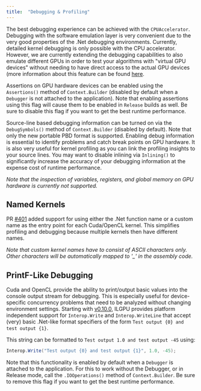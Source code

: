```yaml
---
title:  "Debugging & Profiling"
---
```


The best debugging experience can be achieved with the `CPUAccelerator`.
Debugging with the software emulation layer is very convenient due to the very good properties of the .Net debugging
environments.
Currently, detailed kernel debugging is only possible with the CPU accelerator.
However, we are currently extending the debugging capabilities to also emulate different GPUs in order to test your
algorithms with "virtual GPU devices" without needing to have direct access to the actual GPU devices (more information
about this feature can be found [here](https://github.com/m4rs-mt/ILGPU/pull/402).

Assertions on GPU hardware devices can be enabled using the `Assertions()` method of `Context.Builder` (disabled by
default when a `Debugger` is not attached to the application).
Note that enabling assertions using this flag will cause them to be enabled in `Release` builds as well.
Be sure to disable this flag if you want to get the best runtime performance.

Source-line based debugging information can be turned on via the `DebugSymbols()` method of `Context.Builder` (disabled
by default).
Note that only the new portable PBD format is supported.
Enabling debug information is essential to identify problems and catch break points on GPU hardware.
It is also very useful for kernel profiling as you can link the profiling insights to your source lines.
You may want to disable inlining via `Inlining()` to significantly increase the accuracy of your debugging information
at the expense cost of runtime performance.

*Note that the inspection of variables, registers, and global memory on GPU hardware is currently not supported.*

## Named Kernels

PR [#401](https://github.com/m4rs-mt/ILGPU/pull/401) added support for using either the .Net function name or a custom
name as the entry point for each Cuda/OpenCL kernel. This simplifies profiling and debugging because multiple kernels
then have different names.

*Note that custom kernel names have to consist of ASCII characters only. Other characters will be automatically mapped
to '_' in the assembly code.*

## PrintF-Like Debugging

Cuda and OpenCL provide the ability to print/output basic values into the console output stream for debugging. This is
especially useful for device-specific concurrency problems that need to be analyzed without changing environment
settings. Starting with [v0.10.0](https://github.com/m4rs-mt/ILGPU/releases/tag/v0.10.0), ILGPU provides platform
independent support for `Interop.Write` and `Interop.WriteLine` that accept (very) basic .Net-like format specifiers of
the form `Test output {0} and test output {1}`.

This string can be formatted to `Test output 1.0 and test output -45` using:

```c#
Interop.Write("Test output {0} and test output {1}", 1.0, -45);
```

Note that this functionality is enabled by default when a `Debugger` is attached to the application. For this to work
without the Debugger, or in Release mode, call the `.IOOperations()` method of `Context.Builder`. Be sure to remove this
flag if you want to get the best runtime performance.
